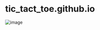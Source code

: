 # tic_tact_toe.github.io

![image](https://user-images.githubusercontent.com/88650559/177109813-8d71d61e-6449-45c7-a8a2-081207a96161.png)

